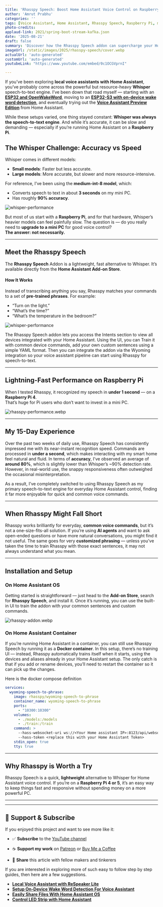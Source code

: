 ```yaml
---
title: 'Rhasspy Speech: Boost Home Assistant Voice Control on Raspberry Pi — Faster Than Whisper'
author: 'Amrut Prabhu'
categories: ''
tags: [Voice Assistant, Home Assistant, Rhasspy Speech, Raspberry Pi, micro wake word, piper]
photo-credits:
applaud-link: 2021/spring-boot-stream-kafka.json
date: '2025-08-21'
draft: false
summary: 'Discover how the Rhasspy Speech addon can supercharge your Home Assistant voice assistant on Raspberry Pi. Learn setup, performance tips, and why it might beat Whisper for speed.'
imageUrl: /static/images/2025/rhasspy-speech/cover.webp
actualUrl: 'auto-generated'
customUrl: 'auto-generated'
youtubeLink: "https://www.youtube.com/embed/0c1OCGVprnI"

---
```

<TOCInline toc={props.toc} asDisclosure />  


If you’ve been exploring **local voice assistants with Home Assistant**, you’ve probably come across the powerful but resource-heavy **Whisper** speech-to-text engine. I’ve been down that road myself — starting with an [**ESP32 and OpenWakeWord**](https://smarthomecircle.com/created-voice-assistant-esp32-with-wake-word-in-home-assistant), moving to an [**ESP32-S3 with on-device wake word detection**](https://smarthomecircle.com/How-I-created-my-voice-assistant-with-on-device-wake-word-using-home-assistant), and eventually trying out the [**Voice Assistant Preview Edition**](https://youtu.be/4PP14HErHl4) from Home Assistant.

While these setups varied, one thing stayed constant: **Whisper was always the speech-to-text engine**. And while it’s accurate, it can be slow and demanding — especially if you’re running Home Assistant on a **Raspberry Pi**.

## The Whisper Challenge: Accuracy vs Speed

Whisper comes in different models:
- **Small models**: Faster but less accurate.
- **Large models**: More accurate, but slower and more resource-intensive.

For reference, I’ve been using the **medium-int-8 model**, which:
- Converts speech to text in about **3 seconds** on my mini PC.
- Has roughly **90% accuracy**.

![whisper-performance](/static/images/2025/rhasspy-speech/whiper-performance.webp)

But most of us start with a **Raspberry Pi**, and for that hardware, Whisper’s heavier models can feel painfully slow. The question is — do you really need to **upgrade to a mini PC** for good voice control?  
**The answer: not necessarily.**

---

## Meet the Rhasspy Speech

The **Rhasspy Speech** Addon is a lightweight, fast alternative to Whisper. It’s available directly from the **Home Assistant Add-on Store**.

#### How It Works
Instead of transcribing anything you say, Rhasspy matches your commands to a set of **pre-trained phrases**. For example:
- “Turn on the light.”
- “What’s the time?”
- “What’s the temperature in the bedroom?”

![whisper-performance](/static/images/2025/rhasspy-speech/rhasspy-ui.webp)

The Rhasspy Speech addon lets you access the Intents section to view all devices integrated with your Home Assistant. Using the UI, you can Train it with common device commands, add your own custom sentences using a simple YAML format. Then you can integrate the addon via the Wyoming integration so your voice assistant pipeline can start using Rhasspy for speech-to-text.

---

## Lightning-Fast Performance on Raspberry Pi

When I tested Rhasspy, it recognized my speech in **under 1 second** — on a **Raspberry Pi 4**.  
That’s huge for Pi users who don’t want to invest in a mini PC.

![rhasspy-performance.webp](/static/images/2025/rhasspy-speech/rhasspy-performance.webp)

--- 

## My 15-Day Experience

Over the past two weeks of daily use, Rhasspy Speech has consistently impressed me with its near-instant recognition speed. Commands are processed in **under a second**, which makes interacting with my smart home feel natural and fluid. In terms of **accuracy**, I’ve observed an average of **around 80%**, which is slightly lower than Whisper’s ~90% detection rate. However, in real-world use, the snappy responsiveness often outweighed the occasional misinterpretation. 

As a result, I’ve completely switched to using Rhasspy Speech as my primary speech-to-text engine for everyday Home Assistant control, finding it far more enjoyable for quick and common voice commands.

---

## When Rhasspy Might Fall Short

Rhasspy works brilliantly for everyday, **common voice commands**, but it’s not a one-size-fits-all solution. If you’re using **AI agents** and want to ask open-ended questions or have more natural conversations, you might find it not useful. The same goes for very **customized phrasing** — unless you’ve taken the time to train Rhasspy with those exact sentences, it may not always understand what you mean.

---

## Installation and Setup

### On Home Assistant OS

Getting started is straightforward — just head to the **Add-on Store**, search for **Rhasspy Speech**, and install it. Once it’s running, you can use the built-in UI to train the addon with your common sentences and custom commands.

![rhasspy-addon.webp](/static/images/2025/rhasspy-speech/rhasspy-addon.webp)

### On Home Assistant Container

If you’re running Home Assistant in a container, you can still use Rhasspy Speech by running it as a **Docker container**. In this setup, there’s no training UI — instead, Rhasspy automatically trains itself when it starts, using the devices and aliases already in your Home Assistant setup. The only catch is that if you add or rename devices, you’ll need to restart the container so it can pick up the changes.

Here is the docker compose definition
```yaml
services:
  wyoming-speech-to-phrase:
    image: rhasspy/wyoming-speech-to-phrase
    container_name: wyoming-speech-to-phrase
    ports:
      - "10300:10300"
    volumes:
      - ./models:/models
      - ./train:/train
    command: >
      --hass-websocket-uri ws://<Your Home assistant IP>:8123/api/websocket
      --hass-token <replace this with your Home Assistant Token>
    stdin_open: true
    tty: true
```

---

## Why Rhasspy is Worth a Try

Rhasspy Speech is a quick, **lightweight** alternative to Whisper for Home Assistant voice control. If you’re on a **Raspberry Pi 4 or 5**, it’s an easy way to keep things fast and responsive without spending money on a more powerful PC.

---

----------

## 🙌 **Support & Subscribe**

If you enjoyed this project and want to see more like it:

-   ✅ **Subscribe** to the [YouTube channel](https://www.youtube.com/@SmartHomeCircle?sub_confirmation=1)
    
-   ☕ **Support my work** on [Patreon](https://patreon.com/AmrutPrabhu) or [Buy Me a Coffee](https://www.buymeacoffee.com/amrutprabhu)
    
-   🔁 **Share** this article with fellow makers and tinkerers

If you are interested in exploring more of such easy to follow step by step guides, then here are a few suggestions.

-   [**Local Voice Assistant with ReSpeaker Lite**](https://smarthomecircle.com/local-voice-assistant-with-seeed-studio-respeaker-lite)
-   [**Setup On-Device Wake Word Detection For Voice Assistant**](https://smarthomecircle.com/How-to-setup-on-device-wake-word-for-voice-assistant-home-assistant)
-   [**Easily Share Files With Home Assistant OS**](https://smarthomecircle.com/easily-share-files-with-home-assistant-using-samba-share)
-   [**Control LED Strip with Home Assistant**](https://smarthomecircle.com/how-to-connect-led-strip-with-home-assistant-using-wled)